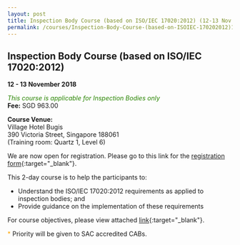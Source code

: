 ```yaml
---
layout: post
title: Inspection Body Course (based on ISO/IEC 17020:2012) (12-13 Nov 2018)
permalink: /courses/Inspection-Body-Course-(based-on-ISOIEC-170202012)1003-1061
---
```


## Inspection Body Course (based on ISO/IEC 17020:2012)
**12 - 13 November 2018**

<span style="color:#288400;font-style:italic;">This course is applicable for Inspection Bodies only</span>  
**Fee:** SGD 963.00

**Course Venue:**  
Village Hotel Bugis  
390 Victoria Street, Singapore 188061  
(Training room:  Quartz 1, Level 6)

We are now open for registration.  Please go to this link for the [registration form](/files/events/Registration%20form%20(IB-Nov%202018).docx){:target="_blank"}.

This 2-day course is to help the participants to:
* Understand the ISO/IEC 17020:2012 requirements as applied to inspection bodies; and  
* Provide guidance on the implementation of these requirements
  
For course objectives, please view attached [link](/files/events/Course%20Objectives%20for%20website-IB2018.docx){:target="_blank"}.

<span style="color:orange">*</span> Priority will be given to SAC accredited CABs.
